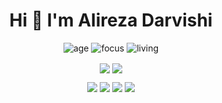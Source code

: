 <div align="center" >

<samp><h1> Hi 👋 I'm Alireza Darvishi </h1></samp>

![age](https://img.shields.io/badge/age-19-red)
![focus](https://img.shields.io/badge/focus-Back--End-brightgreen)
![living](https://img.shields.io/badge/living-Iran%2C%20Fars%2C%20Shiraz-yellow)

<a href="https://github.com/alirezadarvishii">
<img align="center" src="https://github-readme-stats.vercel.app/api?username=alirezadarvishii&show_icons=true&count_private=true&include_all_commits=true&theme=github_dark" /></a>
<a href="https://github.com/alirezadarvishii">
<img align="center" src="https://github-readme-stats.vercel.app/api/top-langs/?username=alirezadarvishii&theme=github_dark" />
</a>

[<img src="https://img.icons8.com/color/48/000000/linkedin.png"/>](https://linkedin.com/in/alireza-darvishi/)
[<img src="https://img.icons8.com/fluent/48/000000/telegram-app.png"/>](https://t.me/alirezadarvishi_me)
[<img src="https://img.icons8.com/fluent/48/000000/telegram-app.png"/>](https://t.me/alirezadarvishi_me)
[<img src="https://img.icons8.com/color/48/000000/gmail"/>](mailto:alirezadarvishi.me@gmail.com)


</div>
